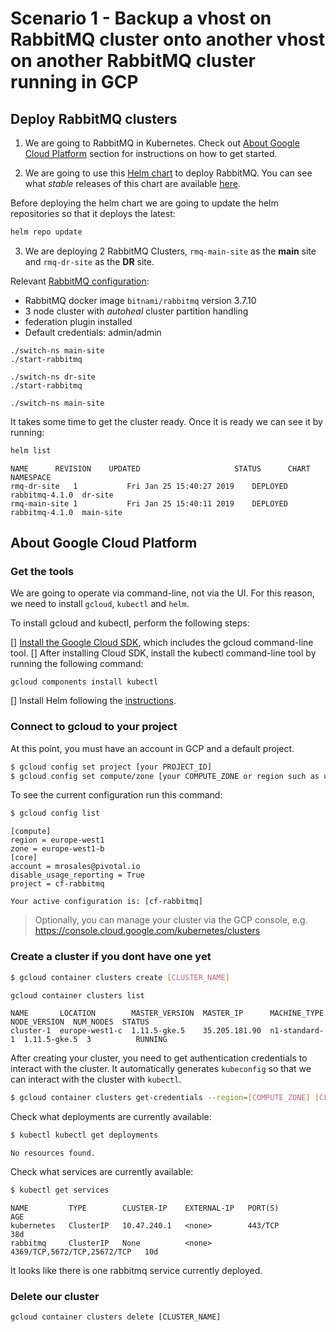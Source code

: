# Scenario 1 - Backup a vhost on RabbitMQ cluster onto another vhost on another RabbitMQ cluster running in GCP

## Deploy RabbitMQ clusters

1. We are going to RabbitMQ in Kubernetes. Check out [About Google Cloud Platform](#About-Google-Cloud-Platform) section for instructions on how to get started.

2. We are going to use this [Helm chart](https://github.com/helm/charts/blob/master/stable/rabbitmq) to deploy RabbitMQ. You can see what *stable* releases of this chart are available [here](https://console.cloud.google.com/storage/browser/kubernetes-charts?prefix=rabbitmq).

  Before deploying the helm chart we are going to update the helm repositories so that it deploys the latest:
  ```bash
  helm repo update
  ```
3. We are deploying 2 RabbitMQ Clusters, `rmq-main-site` as the **main** site and  `rmq-dr-site` as the **DR** site.

  Relevant [RabbitMQ configuration](/conf/rabbitmq-helm-values.yaml):
  - RabbitMQ docker image `bitnami/rabbitmq` version 3.7.10
  - 3 node cluster with *autoheal* cluster partition handling
  - federation plugin installed
  - Default credentials: admin/admin

  ```
  ./switch-ns main-site
  ./start-rabbitmq

  ./switch-ns dr-site
  ./start-rabbitmq

  ./switch-ns main-site
  ```

  It takes some time to get the cluster ready. Once it is ready we can see it by running:
  ```bash
  helm list
  ```
  ```
  NAME     	REVISION	UPDATED                 	STATUS  	CHART         	NAMESPACE
  rmq-dr-site  	1       	Fri Jan 25 15:40:27 2019	DEPLOYED	rabbitmq-4.1.0	dr-site
  rmq-main-site	1       	Fri Jan 25 15:40:11 2019	DEPLOYED	rabbitmq-4.1.0	main-site
  ```  


## About Google Cloud Platform

### Get the tools
We are going to operate via command-line, not via the UI. For this reason, we need to install `gcloud`, `kubectl` and `helm`.

To install gcloud and kubectl, perform the following steps:

[] [Install the Google Cloud SDK](https://cloud.google.com/sdk/docs/quickstarts), which includes the gcloud command-line tool.
[] After installing Cloud SDK, install the kubectl command-line tool by running the following command:
  ```
  gcloud components install kubectl
  ```
[] Install Helm following the [instructions](https://docs.helm.sh/using_helm/#install-helm).

### Connect to gcloud to your project
At this point, you must have an account in GCP and a default project.

```bash
$ gcloud config set project [your PROJECT_ID]
$ gcloud config set compute/zone [your COMPUTE_ZONE or region such as us-west1-a]
```

To see the current configuration run this command:
```bash
$ gcloud config list
```
```
[compute]
region = europe-west1
zone = europe-west1-b
[core]
account = mrosales@pivotal.io
disable_usage_reporting = True
project = cf-rabbitmq

Your active configuration is: [cf-rabbitmq]
```

> Optionally, you can manage your cluster via the GCP console, e.g. https://console.cloud.google.com/kubernetes/clusters

### Create a cluster if you dont have one yet

```bash
$ gcloud container clusters create [CLUSTER_NAME]
```

```bash
gcloud container clusters list
```
```
NAME       LOCATION        MASTER_VERSION  MASTER_IP      MACHINE_TYPE   NODE_VERSION  NUM_NODES  STATUS
cluster-1  europe-west1-c  1.11.5-gke.5    35.205.181.90  n1-standard-1  1.11.5-gke.5  3          RUNNING
```

After creating your cluster, you need to get authentication credentials to interact with the cluster. It automatically generates `kubeconfig` so that we can interact with the cluster with `kubectl`.
```bash
$ gcloud container clusters get-credentials --region=[COMPUTE_ZONE] [CLUSTER_NAME]
```

Check what deployments are currently available:
```bash
$ kubectl kubectl get deployments
```
```
No resources found.
```

Check what services are currently available:
```bash
$ kubectl get services
```
```
NAME         TYPE        CLUSTER-IP    EXTERNAL-IP   PORT(S)                       AGE
kubernetes   ClusterIP   10.47.240.1   <none>        443/TCP                       38d
rabbitmq     ClusterIP   None          <none>        4369/TCP,5672/TCP,25672/TCP   10d
```

It looks like there is one rabbitmq service currently deployed.

### Delete our cluster

```
gcloud container clusters delete [CLUSTER_NAME]
```
